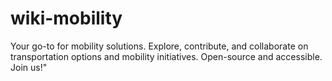 # wiki-mobility
Your go-to for mobility solutions. Explore, contribute, and collaborate on transportation options and mobility initiatives. Open-source and accessible. Join us!"
